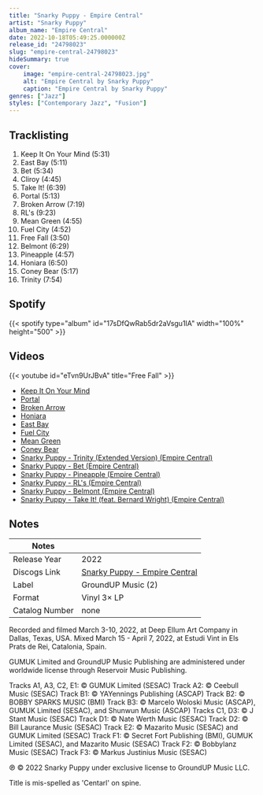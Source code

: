 ```yaml
---
title: "Snarky Puppy - Empire Central"
artist: "Snarky Puppy"
album_name: "Empire Central"
date: 2022-10-18T05:49:25.000000Z
release_id: "24798023"
slug: "empire-central-24798023"
hideSummary: true
cover:
    image: "empire-central-24798023.jpg"
    alt: "Empire Central by Snarky Puppy"
    caption: "Empire Central by Snarky Puppy"
genres: ["Jazz"]
styles: ["Contemporary Jazz", "Fusion"]
---
```


## Tracklisting
1. Keep It On Your Mind (5:31)
2. East Bay (5:11)
3. Bet (5:34)
4. Cliroy (4:45)
5. Take It! (6:39)
6. Portal (5:13)
7. Broken Arrow (7:19)
8. RL's (9:23)
9. Mean Green (4:55)
10. Fuel City (4:52)
11. Free Fall (3:50)
12. Belmont (6:29)
13. Pineapple (4:57)
14. Honiara (6:50)
15. Coney Bear (5:17)
16. Trinity (7:54)


## Spotify
{{< spotify type="album" id="17sDfQwRab5dr2aVsgu1IA" width="100%" height="500" >}}



## Videos
{{< youtube id="eTvn9UrJBvA" title="Free Fall" >}}
- [Keep It On Your Mind](https://www.youtube.com/watch?v=YmwtPWd5iFM)
- [Portal](https://www.youtube.com/watch?v=4-Sabajk4O4)
- [Broken Arrow](https://www.youtube.com/watch?v=EHr-ttLW97Q)
- [Honiara](https://www.youtube.com/watch?v=w02WOup3KBY)
- [East Bay](https://www.youtube.com/watch?v=cOmBL2w-4uk)
- [Fuel City](https://www.youtube.com/watch?v=M6Hy49RbXkY)
- [Mean Green](https://www.youtube.com/watch?v=-Ko0u9wTE5g)
- [Coney Bear](https://www.youtube.com/watch?v=1TQoY-w9_x4)
- [Snarky Puppy - Trinity (Extended Version) (Empire Central)](https://www.youtube.com/watch?v=CSiLPkUopBg)
- [Snarky Puppy - Bet (Empire Central)](https://www.youtube.com/watch?v=fnWoFuh7ZuA)
- [Snarky Puppy - Pineapple (Empire Central)](https://www.youtube.com/watch?v=RNTptTel610)
- [Snarky Puppy - RL's (Empire Central)](https://www.youtube.com/watch?v=fyp0kcIYap0)
- [Snarky Puppy - Belmont (Empire Central)](https://www.youtube.com/watch?v=dC3b3ul6dME)
- [Snarky Puppy - Take It! (feat. Bernard Wright) (Empire Central)](https://www.youtube.com/watch?v=ire-T-zfX6k)

## Notes
| Notes          |             |
| ---------------| ----------- |
| Release Year   | 2022 |
| Discogs Link   | [Snarky Puppy - Empire Central](https://www.discogs.com/release/24798023-Snarky-Puppy-Empire-Central) |
| Label          | GroundUP Music (2) |
| Format         | Vinyl 3× LP |
| Catalog Number | none |

Recorded and filmed March 3-10, 2022, at Deep Ellum Art Company in Dallas, Texas, USA.
Mixed March 15 - April 7, 2022, at Estudi Vint in Els Prats de Rei, Catalonia, Spain.

GUMUK Limited and GroundUP Music Publishing are administered under worldwide license through Reservoir Music Publishing.

Tracks A1, A3, C2, E1: © GUMUK Limited (SESAC)
Track A2: © Ceebull Music (SESAC)
Track B1: © YAYennings Publishing (ASCAP)
Track B2: © BOBBY SPARKS MUSIC (BMI)
Track B3: © Marcelo Woloski Music (ASCAP), GUMUK Limited (SESAC), and Shunwun Music (ASCAP)
Tracks C1, D3: © J Stant Music (SESAC)
Track D1: © Nate Werth Music (SESAC)
Track D2: © Bill Laurance Music (SESAC)
Track E2: © Mazarito Music (SESAC) and GUMUK Limited (SESAC)
Track F1: © Secret Fort Publishing (BMI), GUMUK Limited (SESAC), and Mazarito Music (SESAC)
Track F2: © Bobbylanz Music (SESAC)
Track F3: © Markus Justinius Music (SESAC)

℗ © 2022 Snarky Puppy under exclusive license to GroundUP Music LLC.

Title is mis-spelled as 'Centarl' on spine.
